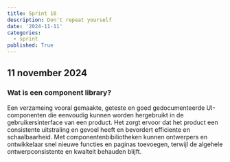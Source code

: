 ```yaml
---
title: Sprint 16
description: Don't repeat yourself
date: '2024-11-11'
categories:
  - sprint
published: True
---
```


## 11 november 2024
### Wat is een component library?
Een verzameing vooral gemaakte, geteste en goed gedocumenteerde UI-componenten die eenvoudig kunnen worden hergebruikt in de gebruikersinterface van een product.
Het zorgt ervoor dat het product een consistente uitstraling en gevoel heeft en bevordert efficiente en schaalbaarheid.
Met componentenbibiliotheken kunnen ontwerpers en ontwikkelaar snel nieuwe functies en paginas toevoegen, terwijl de algehele
ontwerpconsistente en kwalteit behauden blijft.